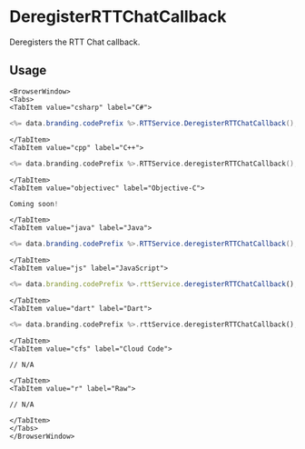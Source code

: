 # DeregisterRTTChatCallback

Deregisters the RTT Chat callback.

## Usage

```mdx-code-block
<BrowserWindow>
<Tabs>
<TabItem value="csharp" label="C#">
```

```csharp
<%= data.branding.codePrefix %>.RTTService.DeregisterRTTChatCallback();
```

```mdx-code-block
</TabItem>
<TabItem value="cpp" label="C++">
```

```cpp
<%= data.branding.codePrefix %>.RTTService.deregisterRTTChatCallback();
```

```mdx-code-block
</TabItem>
<TabItem value="objectivec" label="Objective-C">
```

```objectivec
Coming soon!
```

```mdx-code-block
</TabItem>
<TabItem value="java" label="Java">
```

```java
<%= data.branding.codePrefix %>.RTTService.deregisterRTTChatCallback();
```

```mdx-code-block
</TabItem>
<TabItem value="js" label="JavaScript">
```

```javascript
<%= data.branding.codePrefix %>.rttService.deregisterRTTChatCallback();
```

```mdx-code-block
</TabItem>
<TabItem value="dart" label="Dart">
```

```dart
<%= data.branding.codePrefix %>.rttService.deregisterRTTChatCallback();
```

```mdx-code-block
</TabItem>
<TabItem value="cfs" label="Cloud Code">
```

```cfscript
// N/A
```

```mdx-code-block
</TabItem>
<TabItem value="r" label="Raw">
```

```cfscript
// N/A
```

```mdx-code-block
</TabItem>
</Tabs>
</BrowserWindow>
```


